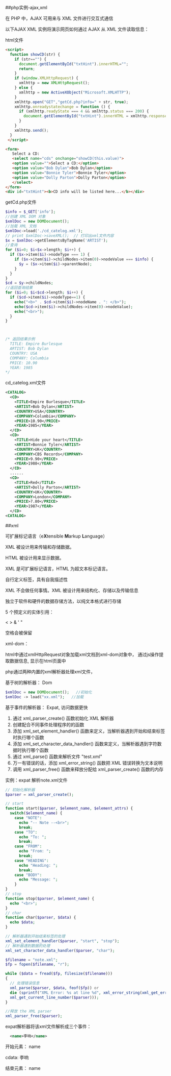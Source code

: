 ##php实例-ajax,xml

在 PHP 中，AJAX 可用来与 XML 文件进行交互式通信

以下AJAX XML 实例将演示网页如何通过 AJAX 从 XML 文件读取信息：

html文件

```html
<script>
  function showCD(str) {
    if (str=="") {
      document.getElementById("txtHint").innerHTML="";
      return;
    } 
    if (window.XMLHttpRequest) {
      xmlhttp = new XMLHttpRequest();
    } else {
      xmlhttp = new ActiveXObject("Microsoft.XMLHTTP");
    }
    xmlhttp.open("GET","getCd.php?info=" + str, true);
    xmlhttp.onreadystatechange = function () {
      if (xmlhttp.readyState === 4 && xmlhttp.status === 200) {
        document.getElementById("txtHint").innerHTML = xmlhttp.responseText;
      }
    }
    xmlhttp.send();
  }
 </script>

<form>
   Select a CD:
   <select name="cds" onchange="showCD(this.value)">
   <option value="">Select a CD:</option>
   <option value="Bob Dylan">Bob Dylan</option>
   <option value="Bonnie Tyler">Bonnie Tyler</option>
   <option value="Dolly Parton">Dolly Parton</option>
   </select>
</form>
<div id="txtHint"><b>CD info will be listed here...</b></div>
```
getCd.php文件
```php
$info = $_GET['info'];
//创建 XML DOM 对象
$xmlDoc = new DOMDocument();
//加载 XML 文档
$xmlDoc->load('./cd_catelog.xml');
// print $xmlDoc->saveXML();  // 打印出xml文件内容
$x = $xmlDoc->getElementsByTagName('ARTIST');
//查询
for ($i=0; $i<$x->length; $i++) {
  if ($x->item($i)->nodeType === 1) {
    if ($x->item($i)->childNodes->item(0)->nodeValue === $info) {
      $y = ($x->item($i)->parentNode);
    }
  }
}
$cd = $y->childNodes;
//返回查询结果
for ($i=0; $i<$cd->length; $i++) {
  if ($cd->item($i)->nodeType==1) {
    echo("<b>" . $cd->item($i)->nodeName . ": </b>");
    echo($cd->item($i)->childNodes->item(0)->nodeValue);
    echo("<br>");
  }
}



/* 返回结果示例
  TITLE: Empire Burlesque
  ARTIST: Bob Dylan
  COUNTRY: USA
  COMPANY: Columbia
  PRICE: 10.90
  YEAR: 1985
*/
```
cd_catelog.xml文件
```xml
<CATALOG>
  <CD>
    <TITLE>Empire Burlesque</TITLE>
    <ARTIST>Bob Dylan</ARTIST>
    <COUNTRY>USA</COUNTRY>
    <COMPANY>Columbia</COMPANY>
    <PRICE>10.90</PRICE>
    <YEAR>1985</YEAR>
  </CD>
  <CD>
    <TITLE>Hide your heart</TITLE>
    <ARTIST>Bonnie Tyler</ARTIST>
    <COUNTRY>UK</COUNTRY>
    <COMPANY>CBS Records</COMPANY>
    <PRICE>9.90</PRICE>
    <YEAR>1988</YEAR>
  </CD>
  ......
  <CD>
    <TITLE>Red</TITLE>
    <ARTIST>Dolly Parton</ARTIST>
    <COUNTRY>UK</COUNTRY>
    <COMPANY>London</COMPANY>
    <PRICE>7.80</PRICE>
    <YEAR>1987</YEAR>
  </CD>
<CATALOG>
```

##xml

可扩展标记语言（e**X**tensible **M**arkup **L**anguage）

XML 被设计用来传输和存储数据。

HTML 被设计用来显示数据。

XML 是可扩展标记语言，HTML 为超文本标记语言。

自行定义标签，具有自我描述性

XML 不会做任何事情。XML 被设计用来结构化、存储以及传输信息

独立于软件和硬件的数据存储方法，以纯文本格式进行存储



5 个预定义的实体引用：

&lt;  &gt;  &amp;  &apos;  &quot;

空格会被保留



xml-dom：

html中通过xmlHttpRequest对象加载xml文档到xml-dom对象中， 通过js操作提取数据信息, 显示在html页面中



php通过两种内置的xml解析器处理xml文件，

基于树的解析器： Dom
```php
$xmlDoc = new DOMDocument();   //初始化
$xmlDoc -> load("xx.xml");   //加载
```


基于事件的解析器： Expat, 访问数据更快

1.  通过 xml_parser_create() 函数初始化 XML 解析器
2.  创建配合不同事件处理程序的的函数
3.  添加 xml_set_element_handler() 函数来定义，当解析器遇到开始和结束标签时执行哪个函数
4.  添加 xml_set_character_data_handler() 函数来定义，当解析器遇到字符数据时执行哪个函数
5.  通过 xml_parse() 函数来解析文件 "test.xml"
6.  万一有错误的话，添加 xml_error_string() 函数把 XML 错误转换为文本说明
7.  调用 xml_parser_free() 函数来释放分配给 xml_parser_create() 函数的内存

   实例：expat 解析note.xml文件
```php
// 初始化解析器
$parser = xml_parser_create();

// start
function start($parser, $element_name, $element_attrs) {
  switch($element_name) {
    case "NOTE":
      echo "-- Note --<br>";
      break;
    case "TO":
      echo "To: ";
      break;
    case "FROM":
      echo "From: ";
      break;
    case "HEADING":
      echo "Heading: ";
      break;
    case "BODY":
      echo "Message: ";
    }
}
// stop
function stop($parser, $element_name) {
  echo "<br>";
}
// char
function char($parser, $data) {
  echo $data;
}

// 解析器遇到开始结束标签的处理
xml_set_element_handler($parser, "start", "stop");
// 解析器遇到数据的处理
xml_set_character_data_handler($parser, "char");

$filename = "note.xml";
$fp = fopen($filename, "r");

while ($data = fread($fp, filesize($filename)))
{
  // 处理错误信息
  xml_parse($parser, $data, feof($fp)) or 
  die (sprintf("XML Error: %s at line %d", xml_error_string(xml_get_error_code($parser)),
  xml_get_current_line_number($parser)));
}

//释放 the XML parser
xml_parser_free($parser);
```


expat解析器将该xml文件解析成三个事件：
```xml
  <name>李响</name>
```
开始元素： name

cdata:   李响

结束元素： name

